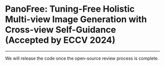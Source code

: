 # **PanoFree**: Tuning-Free Holistic Multi-view Image Generation with Cross-view Self-Guidance (Accepted by ECCV 2024)

---

We will release the code once the open-source review process is complete.
